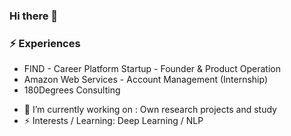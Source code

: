 ### Hi there 👋

###  ⚡ Experiences
* FIND - Career Platform Startup - Founder & Product Operation
* Amazon Web Services - Account Management (Internship)
* 180Degrees Consulting

- 🔭 I’m currently working on : Own research projects and study
- ⚡ Interests / Learning: Deep Learning / NLP
